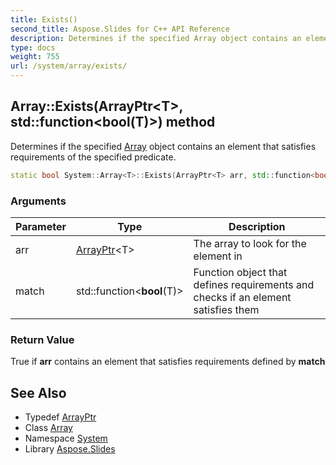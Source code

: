 ```yaml
---
title: Exists()
second_title: Aspose.Slides for C++ API Reference
description: Determines if the specified Array object contains an element that satisfies requirements of the specified predicate.
type: docs
weight: 755
url: /system/array/exists/
---
```

## Array::Exists(ArrayPtr\<T\>, std::function\<bool(T)>) method


Determines if the specified [Array](../) object contains an element that satisfies requirements of the specified predicate.

```cpp
static bool System::Array<T>::Exists(ArrayPtr<T> arr, std::function<bool(T)> match)
```


### Arguments

| Parameter | Type | Description |
| --- | --- | --- |
| arr | [ArrayPtr](../../arrayptr/)\<T\> | The array to look for the element in |
| match | std::function\<**bool**(T)> | Function object that defines requirements and checks if an element satisfies them |

### Return Value

True if **arr** contains an element that satisfies requirements defined by **match**

## See Also

* Typedef [ArrayPtr](../../arrayptr/)
* Class [Array](../)
* Namespace [System](../../)
* Library [Aspose.Slides](../../../)